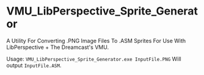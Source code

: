 # VMU_LibPerspective_Sprite_Generator
A Utility For Converting .PNG Image Files To .ASM Sprites For Use With LibPerspective + The Dreamcast's VMU.

Usage: `VMU_LibPerspective_Sprite_Generator.exe InputFile.PNG` Will output `InputFile.ASM`.
